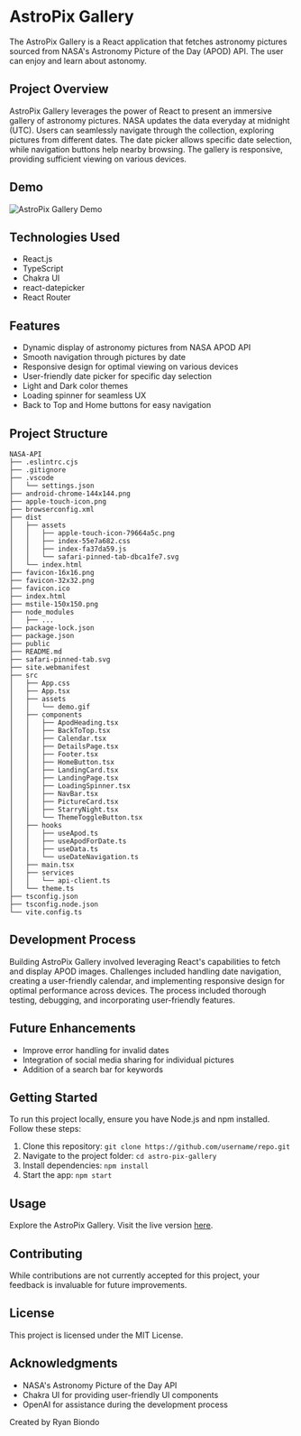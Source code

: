 # AstroPix Gallery

The AstroPix Gallery is a React application that fetches astronomy pictures sourced from NASA's Astronomy Picture of the Day (APOD) API. The user can enjoy and learn about astonomy.

## Project Overview

AstroPix Gallery leverages the power of React to present an immersive gallery of astronomy pictures. NASA updates the data everyday at midnight (UTC). Users can seamlessly navigate through the collection, exploring pictures from different dates. The date picker allows specific date selection, while navigation buttons help nearby browsing. The gallery is responsive, providing sufficient viewing on various devices.

## Demo

![AstroPix Gallery Demo](/src/assets/demo.gif)

## Technologies Used

- React.js
- TypeScript
- Chakra UI
- react-datepicker
- React Router

## Features

- Dynamic display of astronomy pictures from NASA APOD API
- Smooth navigation through pictures by date
- Responsive design for optimal viewing on various devices
- User-friendly date picker for specific day selection
- Light and Dark color themes
- Loading spinner for seamless UX
- Back to Top and Home buttons for easy navigation

## Project Structure

```
NASA-API
├── .eslintrc.cjs
├── .gitignore
├── .vscode
│   └── settings.json
├── android-chrome-144x144.png
├── apple-touch-icon.png
├── browserconfig.xml
├── dist
│   ├── assets
│   │   ├── apple-touch-icon-79664a5c.png
│   │   ├── index-55e7a682.css
│   │   ├── index-fa37da59.js
│   │   └── safari-pinned-tab-dbca1fe7.svg
│   └── index.html
├── favicon-16x16.png
├── favicon-32x32.png
├── favicon.ico
├── index.html
├── mstile-150x150.png
├── node_modules
│   ├── ...
├── package-lock.json
├── package.json
├── public
├── README.md
├── safari-pinned-tab.svg
├── site.webmanifest
├── src
│   ├── App.css
│   ├── App.tsx
│   ├── assets
│   │   └── demo.gif
│   ├── components
│   │   ├── ApodHeading.tsx
│   │   ├── BackToTop.tsx
│   │   ├── Calendar.tsx
│   │   ├── DetailsPage.tsx
│   │   ├── Footer.tsx
│   │   ├── HomeButton.tsx
│   │   ├── LandingCard.tsx
│   │   ├── LandingPage.tsx
│   │   ├── LoadingSpinner.tsx
│   │   ├── NavBar.tsx
│   │   ├── PictureCard.tsx
│   │   ├── StarryNight.tsx
│   │   └── ThemeToggleButton.tsx
│   ├── hooks
│   │   ├── useApod.ts
│   │   ├── useApodForDate.ts
│   │   ├── useData.ts
│   │   └── useDateNavigation.ts
│   ├── main.tsx
│   ├── services
│   │   └── api-client.ts
│   └── theme.ts
├── tsconfig.json
├── tsconfig.node.json
└── vite.config.ts
```

## Development Process

Building AstroPix Gallery involved leveraging React's capabilities to fetch and display APOD images. Challenges included handling date navigation, creating a user-friendly calendar, and implementing responsive design for optimal performance across devices. The process included thorough testing, debugging, and incorporating user-friendly features.

## Future Enhancements

- Improve error handling for invalid dates
- Integration of social media sharing for individual pictures
- Addition of a search bar for keywords

## Getting Started

To run this project locally, ensure you have Node.js and npm installed. Follow these steps:

1. Clone this repository: `git clone https://github.com/username/repo.git`
2. Navigate to the project folder: `cd astro-pix-gallery`
3. Install dependencies: `npm install`
4. Start the app: `npm start`

## Usage

Explore the AstroPix Gallery. Visit the live version [here](https://apod.ryanbiondo.com).

## Contributing

While contributions are not currently accepted for this project, your feedback is invaluable for future improvements.

## License

This project is licensed under the MIT License.

## Acknowledgments

- NASA's Astronomy Picture of the Day API
- Chakra UI for providing user-friendly UI components
- OpenAI for assistance during the development process

Created by Ryan Biondo
